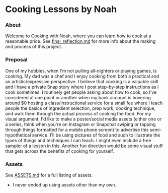 # Cooking Lessons by Noah

### About

Welcome to Cooking with Noah, where you can learn how to cook at a reasonable price. See [final_reflection.md](https://github.com/boredhero/visual-argument-2021spring/blob/master/final_reflection.md) for more info about the making and process of this project.

### Proposal

One of my hobbies, when I'm not pulling all-nighters or playing games, is cooking. My dad was a chef and I enjoy cooking from both a practical and an artistic/expressive perspective. I believe that cooking is a valuable skill and I have a private Snap story where I post step-by-step instructions as I cook sometimes. I routinely get people asking about how to cook, so I've considered at one point or another when my bank account is hovering around $0 hosting a class/instructional service for a small fee where I teach people the basics of ingredient selection, prep work, cooking technique, and walk them through the actual process of cooking the food. For my visual argument, I'd like to make a poster/social media assets (either one or a series, think when you're on Instagram or Snapchat swiping or tapping through things formatted for a mobile phone screen) to advertise this semi-hypothetical service. I'll be using pictures of food and such to illustrate the types of things and techniques I can teach. I might even include a free sampler of a lesson in this. Another fun direction would be some visual stuff that gets across the benefits of cooking for yourself.

### Assets

See [ASSETS.md](https://github.com/boredhero/visual-argument-2021spring/blob/master/assets/ASSETS.md) for a full listing of assets.
* I never ended up using assets other than my own.